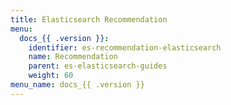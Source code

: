 ```yaml
---
title: Elasticsearch Recommendation
menu:
  docs_{{ .version }}:
    identifier: es-recommendation-elasticsearch
    name: Recommendation
    parent: es-elasticsearch-guides
    weight: 60
menu_name: docs_{{ .version }}
---
```

